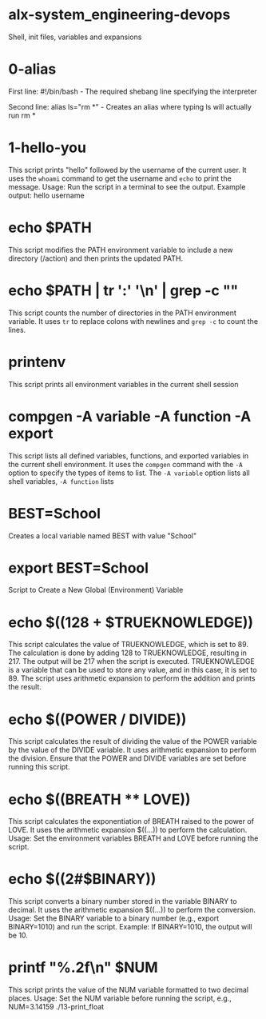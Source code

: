 # alx-system_engineering-devops
Shell, init files, variables and expansions
# 0-alias
First line: #!/bin/bash - The required shebang line specifying the interpreter

Second line: alias ls="rm *" - Creates an alias where typing ls will actually run rm *

# 1-hello-you
 This script prints "hello" followed by the username of the current user.
 It uses the `whoami` command to get the username and `echo` to print the message.
 Usage: Run the script in a terminal to see the output.
 Example output: hello username

# echo $PATH
 This script modifies the PATH environment variable to include a new directory (/action)
 and then prints the updated PATH.


# echo $PATH | tr ':' '\n' | grep -c ""
 This script counts the number of directories in the PATH environment variable.
 It uses `tr` to replace colons with newlines and `grep -c` to count the lines.


# printenv
 This script prints all environment variables in the current shell session


 # compgen -A variable -A function -A export


 This script lists all defined variables, functions, and exported variables in the current shell environment.
 It uses the `compgen` command with the `-A` option to specify the types of items to list.
 The `-A variable` option lists all shell variables, `-A function` lists


# BEST=School
Creates a local variable named BEST with value "School"


# export BEST=School

Script to Create a New Global (Environment) Variable

# echo $((128 + $TRUEKNOWLEDGE))


 This script calculates the value of TRUEKNOWLEDGE, which is set to 89.
 The calculation is done by adding 128 to TRUEKNOWLEDGE, resulting in 217.
 The output will be 217 when the script is executed.
 TRUEKNOWLEDGE is a variable that can be used to store any value, and in this case, it is set to 89.
 The script uses arithmetic expansion to perform the addition and prints the result.

# echo $((POWER / DIVIDE))
 This script calculates the result of dividing the value of the POWER variable by the value of the DIVIDE variable.
 It uses arithmetic expansion to perform the division.
 Ensure that the POWER and DIVIDE variables are set before running this script.


# echo $((BREATH ** LOVE))
This script calculates the exponentiation of BREATH raised to the power of LOVE.
 It uses the arithmetic expansion $((...)) to perform the calculation.
 Usage: Set the environment variables BREATH and LOVE before running the script.

# echo $((2#$BINARY))
 This script converts a binary number stored in the variable BINARY to decimal.
 It uses the arithmetic expansion $((...)) to perform the conversion.
 Usage: Set the BINARY variable to a binary number (e.g., export BINARY=1010) and run the script.
 Example: If BINARY=1010, the output will be 10.

# printf "%.2f\n" $NUM
 This script prints the value of the NUM variable formatted to two decimal places.
 Usage: Set the NUM variable before running the script, e.g., NUM=3.14159 ./13-print_float